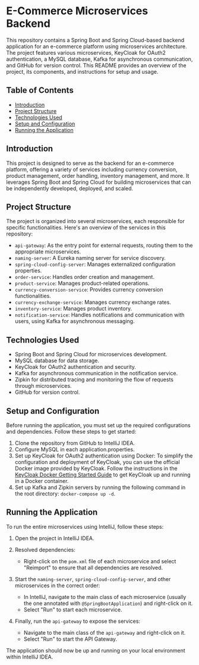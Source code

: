 # E-Commerce Microservices Backend

This repository contains a Spring Boot and Spring Cloud-based backend application for an e-commerce platform using microservices architecture. The project features various microservices, KeyCloak for OAuth2 authentication, a MySQL database, Kafka for asynchronous communication, and GitHub for version control. This README provides an overview of the project, its components, and instructions for setup and usage.

## Table of Contents

- [Introduction](#introduction)
- [Project Structure](#project-structure)
- [Technologies Used](#technologies-used)
- [Setup and Configuration](#setup-and-configuration)
- [Running the Application](#running-the-application)


## Introduction

This project is designed to serve as the backend for an e-commerce platform, offering a variety of services including currency conversion, product management, order handling, inventory management, and more. It leverages Spring Boot and Spring Cloud for building microservices that can be independently developed, deployed, and scaled.

## Project Structure

The project is organized into several microservices, each responsible for specific functionalities. Here's an overview of the services in this repository:

- `api-gateway`: As the entry point for external requests, routing them to the appropriate microservices.
- `naming-server`: A Eureka naming server for service discovery.
- `spring-cloud-config-server`: Manages externalized configuration properties.
- `order-service`: Handles order creation and management.
- `product-service`: Manages product-related operations.
- `currency-conversion-service`: Provides currency conversion functionalities.
- `currency-exchange-service`: Manages currency exchange rates.
- `inventory-service`: Manages product inventory.
- `notification-service`: Handles notifications and communication with users, using Kafka for asynchronous messaging.

## Technologies Used

- Spring Boot and Spring Cloud for microservices development.
- MySQL database for data storage.
- KeyCloak for OAuth2 authentication and security.
- Kafka for asynchronous communication in the notification service.
- Zipkin for distributed tracing and monitoring the flow of requests through microservices.
- GitHub for version control.

## Setup and Configuration

Before running the application, you must set up the required configurations and dependencies. Follow these steps to get started:

1. Clone the repository from GitHub to IntelliJ IDEA.
2. Configure MySQL in each application.properties.
3. Set up KeyCloak for OAuth2 authentication using Docker: To simplify the configuration and deployment of KeyCloak, you can use the official Docker image provided by KeyCloak. Follow the instructions in the [KeyCloak Docker Getting Started Guide](https://www.keycloak.org/getting-started/getting-started-docker) to get KeyCloak up and running in a Docker container.
4. Set up Kafka and Zipkin servers by running the following command in the root directory: `docker-compose up -d`.

## Running the Application

To run the entire microservices using IntelliJ, follow these steps:

1. Open the project in IntelliJ IDEA.

2. Resolved dependencies:
   - Right-click on the `pom.xml` file of each microservice and select "Reimport" to ensure that all dependencies are resolved.

3. Start the `naming-server`, `spring-cloud-config-server`, and other microservices in the correct order:
   - In IntelliJ, navigate to the main class of each microservice (usually the one annotated with `@SpringBootApplication`) and right-click on it.
   - Select "Run" to start each microservice.

4. Finally, run the `api-gateway` to expose the services:
   - Navigate to the main class of the `api-gateway` and right-click on it.
   - Select "Run" to start the API Gateway.

The application should now be up and running on your local environment within IntelliJ IDEA.



